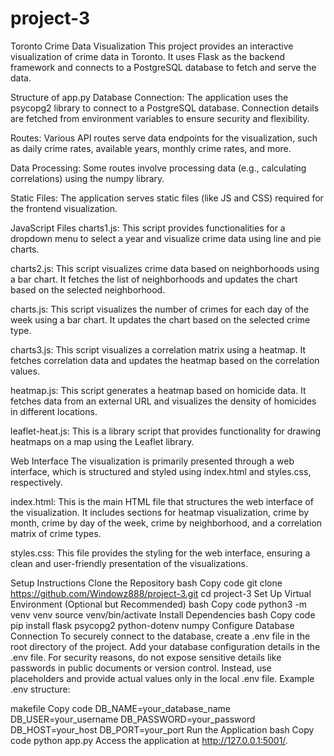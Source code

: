 # project-3
Toronto Crime Data Visualization
This project provides an interactive visualization of crime data in Toronto. It uses Flask as the backend framework and connects to a PostgreSQL database to fetch and serve the data.

Structure of app.py
Database Connection: The application uses the psycopg2 library to connect to a PostgreSQL database. Connection details are fetched from environment variables to ensure security and flexibility.

Routes: Various API routes serve data endpoints for the visualization, such as daily crime rates, available years, monthly crime rates, and more.

Data Processing: Some routes involve processing data (e.g., calculating correlations) using the numpy library.

Static Files: The application serves static files (like JS and CSS) required for the frontend visualization.

JavaScript Files
charts1.js: This script provides functionalities for a dropdown menu to select a year and visualize crime data using line and pie charts.

charts2.js: This script visualizes crime data based on neighborhoods using a bar chart. It fetches the list of neighborhoods and updates the chart based on the selected neighborhood.

charts.js: This script visualizes the number of crimes for each day of the week using a bar chart. It updates the chart based on the selected crime type.

charts3.js: This script visualizes a correlation matrix using a heatmap. It fetches correlation data and updates the heatmap based on the correlation values.

heatmap.js: This script generates a heatmap based on homicide data. It fetches data from an external URL and visualizes the density of homicides in different locations.

leaflet-heat.js: This is a library script that provides functionality for drawing heatmaps on a map using the Leaflet library.

Web Interface
The visualization is primarily presented through a web interface, which is structured and styled using index.html and styles.css, respectively.

index.html: This is the main HTML file that structures the web interface of the visualization. It includes sections for heatmap visualization, crime by month, crime by day of the week, crime by neighborhood, and a correlation matrix of crime types.

styles.css: This file provides the styling for the web interface, ensuring a clean and user-friendly presentation of the visualizations.

Setup Instructions
Clone the Repository
bash
Copy code
git clone https://github.com/Windowz888/project-3.git
cd project-3
Set Up Virtual Environment (Optional but Recommended)
bash
Copy code
python3 -m venv venv
source venv/bin/activate
Install Dependencies
bash
Copy code
pip install flask psycopg2 python-dotenv numpy
Configure Database Connection
To securely connect to the database, create a .env file in the root directory of the project.
Add your database configuration details in the .env file. For security reasons, do not expose sensitive details like passwords in public documents or version control. Instead, use placeholders and provide actual values only in the local .env file.
Example .env structure:

makefile
Copy code
DB_NAME=your_database_name
DB_USER=your_username
DB_PASSWORD=your_password
DB_HOST=your_host
DB_PORT=your_port
Run the Application
bash
Copy code
python app.py
Access the application at http://127.0.0.1:5001/.


